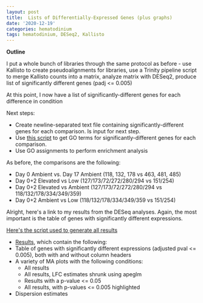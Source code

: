 ```yaml
---
layout: post
title:  Lists of Differentially-Expressed Genes (plus graphs)
date: '2020-12-19'
categories: hematodinium
tags: hematodinium, DESeq2, Kallisto
---
```


**Outline**

I put a whole bunch of libraries through the same protocol as before - use Kallisto to create pseudoalignments for libraries, use a Trinity pipeline script to merge Kallisto counts into a matrix, analyze matrix with DESeq2, produce list of significantly different genes (padj <= 0.005)

At this point, I now have a list of significantly-different genes for each difference in condition

Next steps: 
- Create newline-separated text file containing significantly-different genes for each comparison. Is input for next step.
- Use [this script](https://github.com/RobertsLab/code/blob/master/script-box/uniprot2go.sh) to get GO terms for significantly-different genes for each comparison.
- Use GO assignments to perform enrichment analysis 

As before, the comparisons are the following:
- Day 0 Ambient vs. Day 17 Ambient (118, 132, 178 vs 463, 481, 485)
- Day 0+2 Elevated vs Low (127/173/72/272/280/294 vs 151/254)
- Day 0+2 Elevated vs Ambient (127/173/72/272/280/294 vs 118/132/178/334/349/359)
- Day 0+2 Ambient vs Low (118/132/178/334/349/359 vs 151/254)

Alright, here's a link to my results from the DESeq analyses. Again, the most important is the table of genes with significantly different expressions.

[Here's the script used to generate all results](https://github.com/afcoyle/hemat_bairdi_transcriptome/blob/main/scripts/1_2_kallisto_to_deseq_to_accessionIDs.Rmd)

- [Results](https://github.com/afcoyle/hemat_bairdi_transcriptome/tree/main/graphs/DESeq2_output/cbaihemat_transcriptomev2.0), which contain the following:
- Table of genes with significantly different expressions (adjusted pval <= 0.005), both with and without column headers
- A variety of MA plots with the following conditions:
    - All results
    - All results, LFC estimates shrunk using apeglm
    - Results with a p-value <= 0.05
    - All results, with p-values <= 0.005 highlighted
- Dispersion estimates



